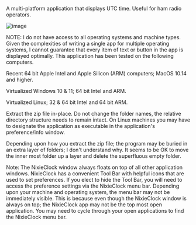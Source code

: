 A multi-platform application that displays UTC time.  Useful for ham radio operators.

![image](https://github.com/user-attachments/assets/d4a562c7-db33-48be-b0fb-3e0aa940483e)

NOTE: I do not have access to all operating systems and machine types.  Given the complexities of writing a single app for multiple operating systems, I cannot guarantee that every item of text or button in the app is displayed optimally.  This application has been tested on the following computers.

Recent 64 bit Apple Intel and Apple Silicon (ARM) computers; MacOS 10.14 and higher.

Virtualized Windows 10 & 11; 64 bit Intel and ARM.

Virtualized Linux; 32 & 64 bit Intel and 64 bit ARM.


Extract the zip file in-place.  Do not change the folder names, the relative directory structure needs to remain intact.  On Linux machines you may have to designate the application as executable in the application's preference/info window.


Depending upon how you extract the zip file; the program may be buried in an extra layer of folders; I don't understand why.  It seems to be OK to move the inner most folder up a layer and delete the superfluous empty folder.  


Note: The NixieClock window always floats on top of all other application windows.  NixieClock has a convenient Tool Bar with helpful icons that are used to set preferences.  If you elect to hide the Tool Bar, you will need to access the preference settings via the NixieClock menu bar.  Depending upon your machine and operating system, the menu bar may not be immediately visible.  This is because even though the NixieClock window is always on top; the NixieClock app may not be the top most open application.  You may need to cycle through your open applications to find the NixieClock menu bar.

